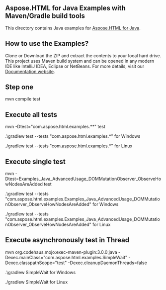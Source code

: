 ## Aspose.HTML for Java Examples with Maven/Gradle build tools

This directory contains Java examples for [Aspose.HTML for Java](https://products.aspose.com/html/java).

## How to use the Examples?

Clone or Download the ZIP and extract the contents to your local hard drive. This project uses Maven build system and can be opened in any modern IDE like IntelliJ IDEA, Eclipse or NetBeans. For more details, visit our [Documentation website](https://docs.aspose.com/display/htmljava/How+to+Run+the+Examples).

## Step one
mvn compile test

## Execute all tests
mvn -Dtest="com.aspose.html.examples.**" test

.\gradlew test --tests "com.aspose.html.examples.*" for Windows

./gradlew test --tests "com.aspose.html.examples.*" for Linux

## Execute single test
mvn -Dtest=Examples_Java_AdvancedUsage_DOMMutationObserver_ObserveHowNodesAreAdded test

.\gradlew test --tests "com.aspose.html.examples.Examples_Java_AdvancedUsage_DOMMutationObserver_ObserveHowNodesAreAdded" for Windows

./gradlew test --tests "com.aspose.html.examples.Examples_Java_AdvancedUsage_DOMMutationObserver_ObserveHowNodesAreAdded" for Linux

## Execute asynchronously test in Thread
mvn org.codehaus.mojo:exec-maven-plugin:3.0.0:java -Dexec.mainClass="com.aspose.html.examples.SimpleWait" -Dexec.classpathScope="test" -Dexec.cleanupDaemonThreads=false

.\gradlew SimpleWait for Windows

./gradlew SimpleWait for Linux
